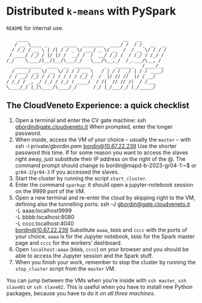 # Distributed `k-means` with PySpark
`README` for internal use.

        ____                                   __   __         
       / __ \____ _      _____  ________  ____/ /  / /_  __  __
      / /_/ / __ \ | /| / / _ \/ ___/ _ \/ __  /  / __ \/ / / /
     / ____/ /_/ / |/ |/ /  __/ /  /  __/ /_/ /  / /_/ / /_/ / 
    /_/    \____/|__/|__/\___/_/   \___/\__,_/  /_.___/\__, /  
       __________  ____  __  ______     _   _______   /____/__ 
      / ____/ __ \/ __ \/ / / / __ \   / | / /  _/ | / / ____/ 
     / / __/ /_/ / / / / / / / /_/ /  /  |/ // //  |/ / __/    
    / /_/ / _, _/ /_/ / /_/ / ____/  / /|  // // /|  / /___    
    \____/_/ |_|\____/\____/_/      /_/ |_/___/_/ |_/_____/

## The CloudVeneto Experience: a quick checklist

1. Open a terminal and enter the CV gate machine:
    ssh gbordin@gate.cloudveneto.it
   When prompted, enter the longer password.
3. When inside, access the VM of your choice – usually the `master` – with
       ssh -i private/gbordin.pem bordin@10.67.22.239
   Use the shorter password this time. If for some reason you want to
   access the slaves right away, just substitute their IP address on the
   right of the @. The command prompt should change to
       bordin@mapd-b-2023-gr04-1:~$
   or `gr04-2`/`gr04-3` if you accessed the slaves.
4. Start the cluster by running the script `start_cluster`.
5. Enter the command `sparkup`: it should open a jupyter-notebook session
   on the 9999 port of the VM.
6. Open a new terminal and re-enter the cloud by skipping right to the VM,
   defining also the tunnelling ports:
       ssh -J gbordin@gate.cloudveneto.it \
           -L aaaa:localhost9999 \
           -L bbbb:localhost:8080 \
           -L cccc:localhost:4040 \
           bordin@10.67.22.239
   Substitute `aaaa`, `bbbb` and `cccc` with the ports of your choice.
   `aaaa` is for the Jupyter notebook, `bbbb` for the Spark master page and
   `cccc` for the workers’ dashboard.
7. Open `localhost:aaaa` (`bbbb`, `cccc`) on your browser and you should
   be able to access the Jupyter session and the Spark stuff.
8. When you finish your work, remember to stop the cluster by running the
   `stop_cluster` script from the `master` VM.

You can jump between the VMs when you’re inside with `ssh master`, `ssh
slave01` or `ssh slave02`. This is useful when you have to install new
Python packages, because you have to do it *on all three machines*.
